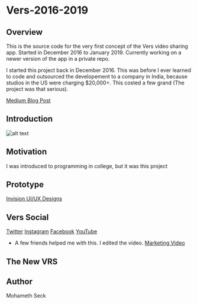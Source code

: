 # Vers-2016-2019

## Overview
This is the source code for the very first concept of the Vers video sharing app. Started in December 2016 to January 2019.
Currently working on a newer version of the app in a private repo.

I started this project back in December 2016. This was before I ever learned to code and outsourced the developement to a company in India, because studios in the US were charging $20,000+. This costed a few grand (The project was that serious).

[Medium Blog Post](https://medium.com/vers-one/how-vers-works-how-to-use-it-10817f7bdccf)


## Introduction
![alt text](https://github.com/SeckMohameth/Vers-2016-2019/blob/master/Images/IMG_0759.jpeg?raw=true)



## Motivation
I was introduced to programming in college, but it was this project


## Prototype
[Invision UI/UX Designs](https://invis.io/KZSSLMZHM26)

## Vers Social
[Twitter](https://twitter.com/verstheworld)
[Instagram](https://www.instagram.com/verstheworld/)
[Facebook](https://www.facebook.com/verstheworld/)
[YouTube](https://www.youtube.com/channel/UC7aMQ7Z3yFdJPeDDoBwNt4Q?view_as=subscriber)

- A few friends helped me with this. I edited the video. [Marketing Video](https://www.youtube.com/watch?v=9F17vBFwjCg)

## The New VRS


## Author
Mohameth Seck 
